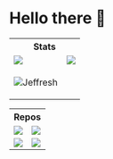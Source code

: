 # Hello there 👋

 <table style="width:100%">
  <tr>
    <th colspan="2">Stats</th>
  </tr>
  <tr>
    <td>
      <a href='https://github.com/Jeffresh?tab=repositories'>
      <img align="center" src="https://github-readme-stats-six-lyart-84.vercel.app/api?username=Jeffresh&show_icons=true&count_private=true&theme=tokyonight&layout=compact" />
    </a>
    </td>
         <td>
      <a href='https://github.com/Jeffresh?tab=repositories'>
      <img align="center" src="https://github-readme-stats-six-lyart-84.vercel.app/api/top-langs/?username=Jeffresh&show_icons=true&theme=tokyonight&hide=typescript,HTML&layout=compact" />
      </a>
    </td>
  </tr>
  <tr>
    <td>
      <p><img align="center" src="https://github-readme-streak-stats.herokuapp.com/?user=Jeffresh&count_private=true&theme=tokyonight" alt="Jeffresh" /></p>
    </td>
  </tr>
</table> 

<table style="width:100%">
 <tr>
    <th colspan="2">Repos</th>
 </tr>
  <tr>
     <td>
       <a href="https://github.com/Jeffresh/cellular-automata-simulator-1D">
       <img align="center" src="https://github-readme-stats-six-lyart-84.vercel.app/api/pin/?username=Jeffresh&repo=cellular-automata-simulator-1D&theme=tokyonight" />
       </a>  
     </td>
   <td>
     <a href="https://github.com/Jeffresh/tumor-growth-simulation">
     <img align="center" src="https://github-readme-stats-six-lyart-84.vercel.app/api/pin/?username=Jeffresh&repo=tumor-growth-simulation&theme=tokyonight" />
     </a>
   </td>
  </tr>
  <tr>
    <td>
     <a href="https://github.com/Jeffresh/mandelbrot-set">
     <img align="center" src="https://github-readme-stats-six-lyart-84.vercel.app/api/pin/?username=Jeffresh&repo=parallel-mandelbrot-set&theme=tokyonight" />
     </a> 
   </td>
    <td>
     <a href="https://github.com/Jeffresh/Belousov-Zhabotinsky-reaction">
     <img align="center" src="https://github-readme-stats-six-lyart-84.vercel.app/api/pin/?username=Jeffresh&repo=Belousov-Zhabotinsky-reaction&theme=tokyonight" />
     </a> 
   </td>
  </tr>
</table>
